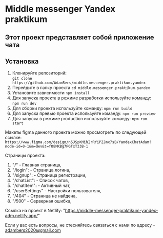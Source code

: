 # Middle messenger Yandex praktikum

## Этот проект представляет собой приложение чата

## Установка

1. Клонируйте репозиторий:  
   `git clone https://github.com/AdamBers/middle.messenger.praktikum.yandex`
2. Перейдите в папку проекта
   `cd middle.messenger.praktikum.yandex`
3. Установите зависимости
   `npm install`
4. Для запуска проекта в режиме разработки используйте команду:
   `npm run dev`
5. Для сборки проекта используйте команду:
   `npm run build`
6. Для запуска превью проекта используйте команду:
   `npm run preview`
7. Для запуска в режиме production используйте команду:
   `npm run start`

Макеты figma данного проекта можно просмотреть по следующей ссылке:
`https://www.figma.com/design/n5JSpKMihIrRYiPZJmx7sB/YandexChatAdam?node-id=0-1&m=dev&t=fO8MKBg7PGTxT33B-1`

Страницы проекта:
1. "/"               - Главная страница,
2. "/login":         - Страница логина,
3. "/signup":        - Страница регистрации,
4. "/chatList":      - Список чатов,
5. "/chatItem":      - Активный чат,
6. "/userSettings"   - Настройки пользователя,
7. "/404"            - Страница не найдена,
8. "/500"            - Серверная ошибка,

Ссылка на проект в Netlify:
"https://middle-messenger-praktikum-yandex-adm.netlify.app/"

Если у вас есть вопросы, не стесняйтесь связаться с нами по адресу - adambers2020@gmail.com
